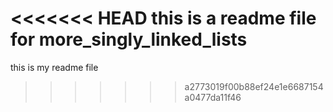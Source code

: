 <<<<<<< HEAD
this is a readme file for more_singly_linked_lists
=======
this is my readme file
>>>>>>> a2773019f00b88ef24e1e6687154a0477da11f46
